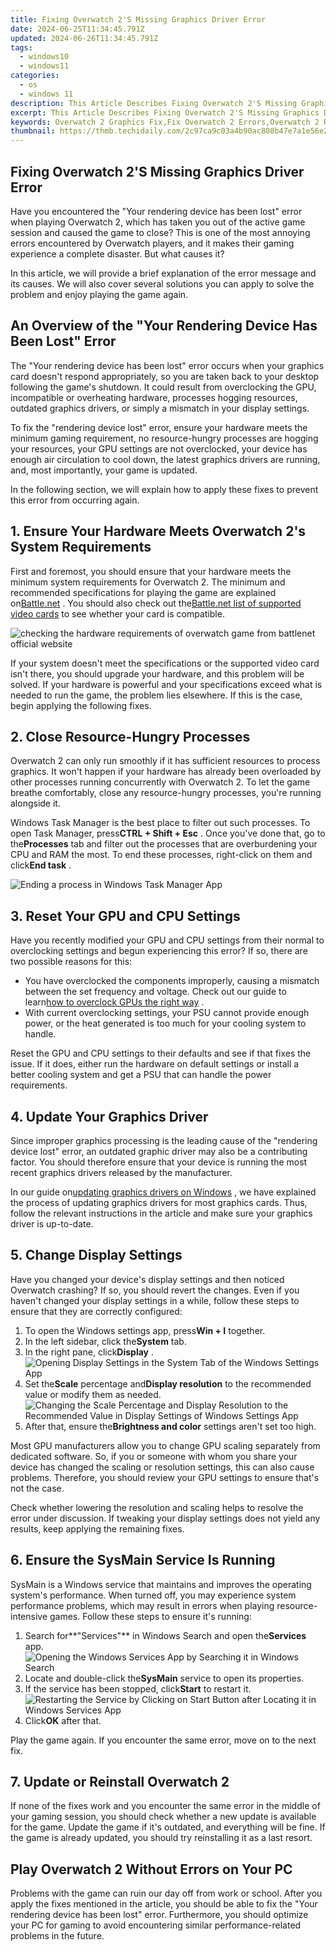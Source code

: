 ```yaml
---
title: Fixing Overwatch 2'S Missing Graphics Driver Error
date: 2024-06-25T11:34:45.791Z
updated: 2024-06-26T11:34:45.791Z
tags:
  - windows10
  - windows11
categories:
  - os
  - windows 11
description: This Article Describes Fixing Overwatch 2'S Missing Graphics Driver Error
excerpt: This Article Describes Fixing Overwatch 2'S Missing Graphics Driver Error
keywords: Overwatch 2 Graphics Fix,Fix Overwatch 2 Errors,Overwatch 2 Render Issue,Overwatch 2 Graphics Driver,Overwatch 2 Graphic Bug,Overwatch 2 Glitch Resolution,Overwatch 2 Visual Correction
thumbnail: https://thmb.techidaily.com/2c97ca9c03a4b90ac808b47e7a1e56e2bf5202bf8ec2d002abc5e5f18888aaa6.jpg
---
```


## Fixing Overwatch 2'S Missing Graphics Driver Error

 Have you encountered the "Your rendering device has been lost" error when playing Overwatch 2, which has taken you out of the active game session and caused the game to close? This is one of the most annoying errors encountered by Overwatch players, and it makes their gaming experience a complete disaster. But what causes it?

 In this article, we will provide a brief explanation of the error message and its causes. We will also cover several solutions you can apply to solve the problem and enjoy playing the game again.

## An Overview of the "Your Rendering Device Has Been Lost" Error

 The "Your rendering device has been lost" error occurs when your graphics card doesn't respond appropriately, so you are taken back to your desktop following the game's shutdown. It could result from overclocking the GPU, incompatible or overheating hardware, processes hogging resources, outdated graphics drivers, or simply a mismatch in your display settings.

 To fix the "rendering device lost" error, ensure your hardware meets the minimum gaming requirement, no resource-hungry processes are hogging your resources, your GPU settings are not overclocked, your device has enough air circulation to cool down, the latest graphics drivers are running, and, most importantly, your game is updated.

 In the following section, we will explain how to apply these fixes to prevent this error from occurring again.

## 1\. Ensure Your Hardware Meets Overwatch 2's System Requirements

 First and foremost, you should ensure that your hardware meets the minimum system requirements for Overwatch 2\. The minimum and recommended specifications for playing the game are explained on[Battle.net](https://us.battle.net/support/en/article/255147) . You should also check out the[Battle.net list of supported video cards](https://eu.battle.net/support/en/article/000035895) to see whether your card is compatible.

![checking the hardware requirements of overwatch game from battlenet official website](https://static1.makeuseofimages.com/wordpress/wp-content/uploads/2022/12/checking-the-hardware-requirements-of-overwatch-game-from-battlenet-official-website.jpg)

 If your system doesn't meet the specifications or the supported video card isn't there, you should upgrade your hardware, and this problem will be solved. If your hardware is powerful and your specifications exceed what is needed to run the game, the problem lies elsewhere. If this is the case, begin applying the following fixes.

## 2\. Close Resource-Hungry Processes

 Overwatch 2 can only run smoothly if it has sufficient resources to process graphics. It won't happen if your hardware has already been overloaded by other processes running concurrently with Overwatch 2\. To let the game breathe comfortably, close any resource-hungry processes, you're running alongside it.

 Windows Task Manager is the best place to filter out such processes. To open Task Manager, press**CTRL + Shift + Esc** . Once you've done that, go to the**Processes** tab and filter out the processes that are overburdening your CPU and RAM the most. To end these processes, right-click on them and click**End task** .

![Ending a process in Windows Task Manager App](https://static1.makeuseofimages.com/wordpress/wp-content/uploads/2022/12/2-ending-a-process-in-windows-task-manager-app.jpg)

## 3\. Reset Your GPU and CPU Settings

 Have you recently modified your GPU and CPU settings from their normal to overclocking settings and begun experiencing this error? If so, there are two possible reasons for this:

* You have overclocked the components improperly, causing a mismatch between the set frequency and voltage. Check out our guide to learn[how to overclock GPUs the right way](https://www.makeuseof.com/how-to-overclock-gpu/) .
* With current overclocking settings, your PSU cannot provide enough power, or the heat generated is too much for your cooling system to handle.

 Reset the GPU and CPU settings to their defaults and see if that fixes the issue. If it does, either run the hardware on default settings or install a better cooling system and get a PSU that can handle the power requirements.

## 4\. Update Your Graphics Driver

 Since improper graphics processing is the leading cause of the "rendering device lost" error, an outdated graphic driver may also be a contributing factor. You should therefore ensure that your device is running the most recent graphics drivers released by the manufacturer.

 In our guide on[updating graphics drivers on Windows](https://www.makeuseof.com/update-graphics-drivers-in-windows-10/) , we have explained the process of updating graphics drivers for most graphics cards. Thus, follow the relevant instructions in the article and make sure your graphics driver is up-to-date.

## 5\. Change Display Settings

 Have you changed your device's display settings and then noticed Overwatch crashing? If so, you should revert the changes. Even if you haven't changed your display settings in a while, follow these steps to ensure that they are correctly configured:

1. To open the Windows settings app, press**Win + I** together.
2. In the left sidebar, click the**System** tab.
3. In the right pane, click**Display** .  
![Opening Display Settings in the System Tab of the Windows Settings App](https://static1.makeuseofimages.com/wordpress/wp-content/uploads/2022/12/3-opening-display-settings-in-the-system-tab-of-the-windows-settings-app.jpg)
4. Set the**Scale** percentage and**Display resolution** to the recommended value or modify them as needed.  
![Changing the Scale Percentage and Display Resolution to the Recommended Value in Display Settings of Windows Settings App](https://static1.makeuseofimages.com/wordpress/wp-content/uploads/2022/12/4-changing-the-scale-percentage-and-display-resolution-to-the-recommended-value-in-display-settings-of-windows-settings-app.jpg)
5. After that, ensure the**Brightness and color** settings aren't set too high.

 Most GPU manufacturers allow you to change GPU scaling separately from dedicated software. So, if you or someone with whom you share your device has changed the scaling or resolution settings, this can also cause problems. Therefore, you should review your GPU settings to ensure that's not the case.

 Check whether lowering the resolution and scaling helps to resolve the error under discussion. If tweaking your display settings does not yield any results, keep applying the remaining fixes.

## 6\. Ensure the SysMain Service Is Running

 SysMain is a Windows service that maintains and improves the operating system's performance. When turned off, you may experience system performance problems, which may result in errors when playing resource-intensive games. Follow these steps to ensure it's running:

1. Search for**"Services"** in Windows Search and open the**Services** app.  
![Opening the Windows Services App by Searching it in Windows Search](https://static1.makeuseofimages.com/wordpress/wp-content/uploads/2022/12/5-opening-the-windows-services-app-by-searching-it-in-windows-search.jpg)
2. Locate and double-click the**SysMain** service to open its properties.
3. If the service has been stopped, click**Start** to restart it.  
![Restarting the Service by Clicking on Start Button after Locating it in Windows Services App](https://static1.makeuseofimages.com/wordpress/wp-content/uploads/2022/12/6-restarting-the-service-by-clicking-on-start-button-after-locating-it-in-windows-services-app.jpg)
4. Click**OK** after that.

 Play the game again. If you encounter the same error, move on to the next fix.

## 7\. Update or Reinstall Overwatch 2

 If none of the fixes work and you encounter the same error in the middle of your gaming session, you should check whether a new update is available for the game. Update the game if it's outdated, and everything will be fine. If the game is already updated, you should try reinstalling it as a last resort.

## Play Overwatch 2 Without Errors on Your PC

 Problems with the game can ruin our day off from work or school. After you apply the fixes mentioned in the article, you should be able to fix the "Your rendering device has been lost" error. Furthermore, you should optimize your PC for gaming to avoid encountering similar performance-related problems in the future.


<ins class="adsbygoogle"
     style="display:block"
     data-ad-format="autorelaxed"
     data-ad-client="ca-pub-7571918770474297"
     data-ad-slot="1223367746"></ins>



<ins class="adsbygoogle"
     style="display:block"
     data-ad-client="ca-pub-7571918770474297"
     data-ad-slot="8358498916"
     data-ad-format="auto"
     data-full-width-responsive="true"></ins>


